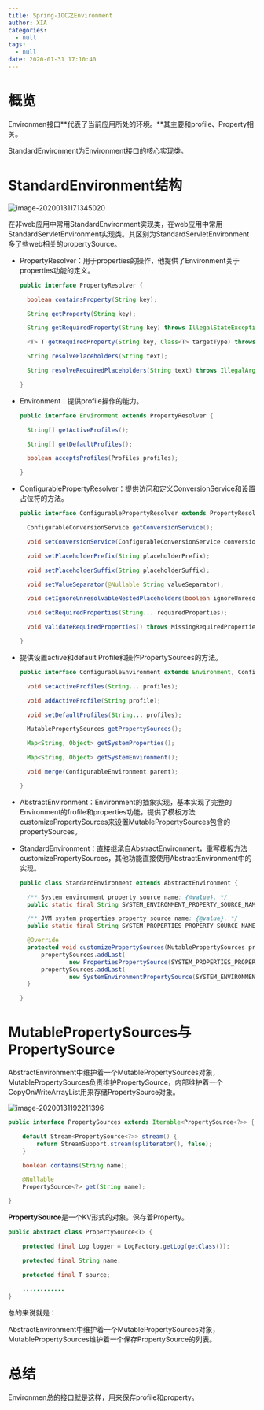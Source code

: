 ```yaml
---
title: Spring-IOC之Environment
author: XIA
categories:
  - null
tags:
  - null
date: 2020-01-31 17:10:40
---
```


# 概览

Environmen接口**代表了当前应用所处的环境。**其主要和profile、Property相关。

StandardEnvironment为Environment接口的核心实现类。

# StandardEnvironment结构

![image-20200131171345020](C:\Users\xiabx\AppData\Roaming\Typora\typora-user-images\image-20200131171345020.png)

在非web应用中常用StandardEnvironment实现类，在web应用中常用StandardServletEnvironment实现类。其区别为StandardServletEnvironment多了些web相关的propertySource。

+ PropertyResolver：用于properties的操作，他提供了Environment关于properties功能的定义。

  ```java
  public interface PropertyResolver {
  
  	boolean containsProperty(String key);
  
  	String getProperty(String key);
  
  	String getRequiredProperty(String key) throws IllegalStateException;
  
  	<T> T getRequiredProperty(String key, Class<T> targetType) throws IllegalStateException;
  
  	String resolvePlaceholders(String text);
  
  	String resolveRequiredPlaceholders(String text) throws IllegalArgumentException;
  
  }
  ```

+ Environment：提供profile操作的能力。

  ```java
  public interface Environment extends PropertyResolver {
  
  	String[] getActiveProfiles();
  
  	String[] getDefaultProfiles();
  
  	boolean acceptsProfiles(Profiles profiles);
  
  }
  ```

+ ConfigurablePropertyResolver：提供访问和定义ConversionService和设置占位符的方法。

  ```java
  public interface ConfigurablePropertyResolver extends PropertyResolver {
  
  	ConfigurableConversionService getConversionService();
  
  	void setConversionService(ConfigurableConversionService conversionService);
  
  	void setPlaceholderPrefix(String placeholderPrefix);
  
  	void setPlaceholderSuffix(String placeholderSuffix);
  
  	void setValueSeparator(@Nullable String valueSeparator);
  
  	void setIgnoreUnresolvableNestedPlaceholders(boolean ignoreUnresolvableNestedPlaceholders);
  
  	void setRequiredProperties(String... requiredProperties);
  
  	void validateRequiredProperties() throws MissingRequiredPropertiesException;
  
  }
  ```

+ 提供设置active和default Profile和操作PropertySources的方法。

  ```java
  public interface ConfigurableEnvironment extends Environment, ConfigurablePropertyResolver {
  
  	void setActiveProfiles(String... profiles);
  
  	void addActiveProfile(String profile);
  
  	void setDefaultProfiles(String... profiles);
  
  	MutablePropertySources getPropertySources();
  
  	Map<String, Object> getSystemProperties();
  
  	Map<String, Object> getSystemEnvironment();
  
  	void merge(ConfigurableEnvironment parent);
  
  }
  
  ```

+ AbstractEnvironment：Environment的抽象实现，基本实现了完整的Environment的frofile和properties功能，提供了模板方法customizePropertySources来设置MutablePropertySources包含的propertySources。

+ StandardEnvironment：直接继承自AbstractEnvironment，重写模板方法customizePropertySources，其他功能直接使用AbstractEnvironment中的实现。

  ````java
  public class StandardEnvironment extends AbstractEnvironment {
  
  	/** System environment property source name: {@value}. */
  	public static final String SYSTEM_ENVIRONMENT_PROPERTY_SOURCE_NAME = "systemEnvironment";
  
  	/** JVM system properties property source name: {@value}. */
  	public static final String SYSTEM_PROPERTIES_PROPERTY_SOURCE_NAME = "systemProperties";
  
  	@Override
  	protected void customizePropertySources(MutablePropertySources propertySources) {
  		propertySources.addLast(
  				new PropertiesPropertySource(SYSTEM_PROPERTIES_PROPERTY_SOURCE_NAME, getSystemProperties()));
  		propertySources.addLast(
  				new SystemEnvironmentPropertySource(SYSTEM_ENVIRONMENT_PROPERTY_SOURCE_NAME, getSystemEnvironment()));
  	}
  
  }
  ````

# MutablePropertySources与PropertySource

AbstractEnvironment中维护着一个MutablePropertySources对象，MutablePropertySources负责维护PropertySource，内部维护着一个CopyOnWriteArrayList用来存储PropertySource对象。

![image-20200131192211396](C:\Users\xiabx\AppData\Roaming\Typora\typora-user-images\image-20200131192211396.png)

```java
public interface PropertySources extends Iterable<PropertySource<?>> {

	default Stream<PropertySource<?>> stream() {
		return StreamSupport.stream(spliterator(), false);
	}

	boolean contains(String name);

	@Nullable
	PropertySource<?> get(String name);

}
```

**PropertySource**是一个KV形式的对象。保存着Property。

```java
public abstract class PropertySource<T> {

	protected final Log logger = LogFactory.getLog(getClass());

	protected final String name;

	protected final T source;
	
    ............
}
```

总的来说就是：

AbstractEnvironment中维护着一个MutablePropertySources对象，MutablePropertySources维护着一个保存PropertySource的列表。



# 总结

Environmen总的接口就是这样，用来保存profile和property。